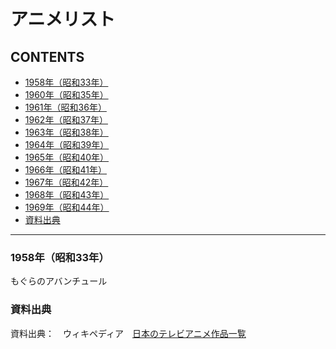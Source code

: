 # アニメリスト

## CONTENTS
* [1958年（昭和33年）](#)
* [1960年（昭和35年）](#)
* [1961年（昭和36年）](#)
* [1962年（昭和37年）](#)
* [1963年（昭和38年）](#)
* [1964年（昭和39年）](#)
* [1965年（昭和40年）](#)
* [1966年（昭和41年）](#)
* [1967年（昭和42年）](#)
* [1968年（昭和43年）](#)
* [1969年（昭和44年）](#)
* [資料出典](#資料出典)

---

### 1958年（昭和33年）

もぐらのアバンチュール




### 資料出典

資料出典：　ウィキペディア　[日本のテレビアニメ作品一覧](https://ja.wikipedia.org/wiki/%E6%97%A5%E6%9C%AC%E3%81%AE%E3%83%86%E3%83%AC%E3%83%93%E3%82%A2%E3%83%8B%E3%83%A1%E4%BD%9C%E5%93%81%E4%B8%80%E8%A6%A7)